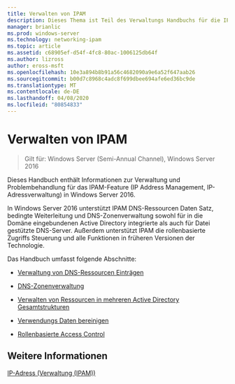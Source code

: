 ```yaml
---
title: Verwalten von IPAM
description: Dieses Thema ist Teil des Verwaltungs Handbuchs für die IP-Adressverwaltung (IPAM) in Windows Server 2016.
manager: brianlic
ms.prod: windows-server
ms.technology: networking-ipam
ms.topic: article
ms.assetid: c68905ef-d54f-4fc8-80ac-1006125db64f
ms.author: lizross
author: eross-msft
ms.openlocfilehash: 10e3a894b8b91a56c4682090a9e6a52f647aab26
ms.sourcegitcommit: b00d7c8968c4adc8f699dbee694afe6ed36bc9de
ms.translationtype: MT
ms.contentlocale: de-DE
ms.lasthandoff: 04/08/2020
ms.locfileid: "80854833"
---
```

# <a name="manage-ipam"></a>Verwalten von IPAM

>Gilt für: Windows Server (Semi-Annual Channel), Windows Server 2016

Dieses Handbuch enthält Informationen zur Verwaltung und Problembehandlung für das IPAM-Feature (IP Address Management, IP-Adressverwaltung) in Windows Server 2016.  
  
In Windows Server 2016 unterstützt IPAM DNS-Ressourcen Daten Satz, bedingte Weiterleitung und DNS-Zonenverwaltung sowohl für in die Domäne eingebundenen Active Directory integrierte als auch für Datei gestützte DNS-Server. Außerdem unterstützt IPAM die rollenbasierte Zugriffs Steuerung und alle Funktionen in früheren Versionen der Technologie.  
  
Das Handbuch umfasst folgende Abschnitte:  
  
-   [Verwaltung von DNS-Ressourcen Einträgen](../../technologies/ipam/DNS-Resource-Record-Management.md)  
  
-   [DNS-Zonenverwaltung](../../technologies/ipam/DNS-Zone-Management.md)  
  
-   [Verwalten von Ressourcen in mehreren Active Directory Gesamtstrukturen](../../technologies/ipam/Manage-Resources-in-Multiple-Active-Directory-Forests.md)  
  
-  [Verwendungs Daten bereinigen](../../technologies/ipam/Purge-Utilization-Data.md)  
  
-   [Rollenbasierte Access Control](../../technologies/ipam/Role-based-Access-Control.md)  
  
## <a name="see-also"></a>Weitere Informationen  
[IP-Adress &#40;Verwaltung (IPAM)&#41;](IP-Address-Management--IPAM-.md)  
  


